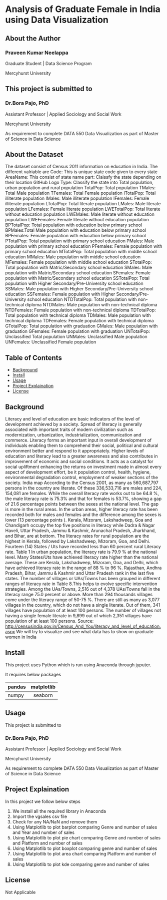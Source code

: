 # Analysis of Graduate Female in India using Data Visualization

## About the Author

### Praveen Kumar Neelappa

Graduate Student | Data Science Program

Mercyhurst University

## This project is submitted to

### Dr.Bora Pajo, PhD

Assistant Professor | Applied Sociology and Social Work

Mercyhurst University

As requirement to complete 
DATA 550 Data Visualization
as part of Master of Science in Data Science

## About the Dataset

The dataset consist of Census 2011 information on education in India. The different valriable are
Code: This is unique state code given to every state
AreaName: This consist of state name
part: Claissfy the state depending on their location
GitHub Logo
Type: Classify the state into Total population, urban population and rural population
TotalPop: Total population
TMales: Total Male population
TFemales: Total Female population
ITotalPop: Total illiterate population
IMales: Male illiterate population
IFemales: Female illiterate population
LTotalPop: Total literate population
LMales: Male literate population
LFemales: Female literate population
LWETotalPop: Total literate without education population
LWEMales: Male literate without education population
LWEFemales: Female literate without education population
BPTotalPop: Total population with education below primary school
BPMales:Total Male population with education below primary school
BPFemales: Female population with education below primary school
PTotalPop: Total population with primary school education
PMales: Male population with primary school education
PFemales: Female population with primary school education
MTotalPop: Total population with middle school education
MMales: Male population with middle school education
MFemales: Female population with middle school education
STotalPop: Total population with Matric/Secondary school education
SMales: Male population with Matric/Secondary school education
SFemales: Female population with Matric/Secondary school education
SSTotalPop: Total population with Higher Secondary/Pre-University school education
SSMales: Male population with Higher Secondary/Pre-University school education
SSFemales: Female population with Higher Secondary/Pre-University school education
NTDTotalPop: Total population with non-technical diploma
NTDMales: Male population with non-technical diploma
NTDFemales: Female population with non-technical diploma
TDTotalPop: Total population with technical diploma
TDMales: Male population with technical diploma
TDFemales: Female population with technical diploma
GTotalPop: Total population with graduation
GMales: Male population with graduation
GFemales: Female population with graduation
UNTotalPop: Unclassified Total population
UNMales: Unclassified Male population
UNFemales: Unclassified Female population

## Table of Contents

- [Background](#background)
- [Install](#install)
- [Usage](#usage)
- [Project Explaination](#Project-explaination)
- [License](#license)

## Background

Literacy and level of education are basic indicators of the level of development achieved by a society. Spread of literacy is generally associated with important traits of modern civilization such as modernization, urbanization, industrialization, communication and commerce. Literacy forms an important input in overall development of individuals enabling them to comprehend their social, political and cultural environment better and respond to it appropriately. Higher levels of education and literacy lead to a greater awareness and also contributes in improvement of economic and social conditions. It acts as a catalyst for social upliftment enhancing the returns on investment made in almost every aspect of development effort, be it population control, health, hygiene, environmental degradation control, employment of weaker sections of the society.
India map
According to the Census 2001, as many as 560,687,797 persons in the country are literate. Of these 336,533,716 are males and 224, 154,081 are females. While the overall literacy rate works out to be 64.8 %, the male literacy rate is 75.3% and that for females is 53.7%, showing a gap of 21.6 percentage points between the sexes at the national level. The gap is more in the rural areas. In the urban areas, higher literacy rate has been recorded both for males and females and the difference among the sexes is lower (13 percentage points ). Kerala, Mizoram, Lakshadweep, Goa and Chandigarh occupy the top five positions in literacy while Dadra & Nagar Haveli, Uttar Pradesh, Jammu & Kashmir, Arunachal Pradesh, Jharkhand, and Bihar, are at bottom.
The literacy rates for rural population are the highest in Kerala, followed by Lakshadweep, Mizoram, Goa, and Delhi. Fourteen (14) States / Uts have recorded less than 60 percent rural Literacy rate.
Table 1
In urban population, the literacy rate is 79.9 % at the national level. Many States/Uts have achieved literacy rate higher than the national average. These are Kerala, Lakshadweep, Mizoram, Goa, and Delhi, which have achieved literacy rate in the range of 88 % to 96 %. Rajasthan, Andhra Pradesh, Bihar, Jammu & Kashmir and Uttar Pradesh rank in the last five states.
The number of villages or UAs/Towns has been grouped in different ranges of literacy rate in Table 8.This helps to evolve specific intervention strategies. Among the UAs/Towns, 2,516 out of 4,378 UAs/Towns fall in the literacy range 75.0 percent or above. More than 294 thousands villages come under the literacy range of 50-75 %. There are still as many as 3,077 villages in the country, which do not have a single literate. Out of them, 341 villages have population of at least 100 persons. The number of villages not having a single female literate in 9,899 out of which 2,351 villages have population of at least 100 persons.
Source: http://censusindia.gov.in/Census_And_You/literacy_and_level_of_education.aspx
We will try to visualize and see what data has to show on graduate women in India

## Install

This project uses Python which is run using Anaconda through jyputer.

It requires below packages

| pandas      | matplotlib     | 
| ------------- |:-------------:| 
| numpy        | seaborn  | 

## Usage

This project is submitted to

### Dr.Bora Pajo, PhD

Assistant Professor | Applied Sociology and Social Work

Mercyhurst University

As requirement to complete 
DATA 550 Data Visualization
as part of Master of Science in Data Science


## Project Explaination

In this project we follow below steps

1. We install all the required library in Anaconda
2. Import the vgsales csv file
3. Check for any NA/NaN and remove them
4. Using Matplotlib to plot barplot comparing Genre and number of sales and Year and number of sales
5. Using Matplotlib to plot pie chart comparing Genre and number of sales and Platform and number of sales
6. Using Matplotlib to plot boxplot comparing genre and number of sales
7. Using Matplotlib to plot area chart comparing Platform and number of sales
8. Using Matplotlib to plot kde comparing genre and number of sales

                                     
## License
Not Applicable
